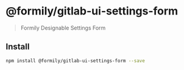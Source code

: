 # @formily/gitlab-ui-settings-form

> Formily Designable Settings Form

## Install

```bash
npm install @formily/gitlab-ui-settings-form --save
```
